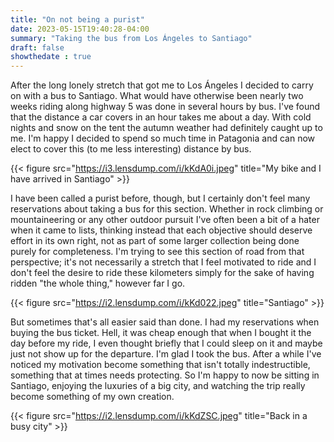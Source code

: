 ```yaml
---
title: "On not being a purist"
date: 2023-05-15T19:40:28-04:00
summary: "Taking the bus from Los Ángeles to Santiago"
draft: false
showthedate : true
---
```

After the long lonely stretch that got me to Los Ángeles I decided to carry on with a bus to Santiago. What would have otherwise been nearly two weeks riding along highway 5 was done in several hours by bus. I've found that the distance a car covers in an hour takes me about a day. With cold nights and snow on the tent the autumn weather had definitely caught up to me. I'm happy I decided to spend so much time in Patagonia and can now elect to cover this (to me less interesting) distance by bus. 

{{< figure src="https://i3.lensdump.com/i/kKdA0i.jpeg" title="My bike and I have arrived in Santiago" >}}

I have been called a purist before, though, but I certainly don't feel many reservations about taking a bus for this section. Whether in rock climbing or mountaineering or any other outdoor pursuit I've often been a bit of a hater when it came to lists, thinking instead that each objective should deserve effort in its own right, not as part of some larger collection being done purely for completeness. I'm trying to see this section of road from that perspective; it's not necessarily a stretch that I feel motivated to ride and I don't feel the desire to ride these kilometers simply for the sake of having ridden "the whole thing," however far I go. 

{{< figure src="https://i2.lensdump.com/i/kKd022.jpeg" title="Santiago" >}}

But sometimes that's all easier said than done. I had my reservations when buying the bus ticket. Hell, it was cheap enough that when I bought it the day before my ride, I even thought briefly that I could sleep on it and maybe just not show up for the departure. I'm glad I took the bus. After a while I've noticed my motivation become something that isn't totally indestructible, something that at times needs protecting. So I'm happy to now be sitting in Santiago, enjoying the luxuries of a big city, and watching the trip really become something of my own creation.

{{< figure src="https://i2.lensdump.com/i/kKdZSC.jpeg" title="Back in a busy city" >}}